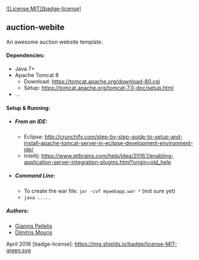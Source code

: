 [![License MIT][badge-license]](LICENSE)

## auction-webite
An awesome auction website template. 

#### Dependencies:
+ Java 7+
+ Apache Tomcat 8 
    - Download: https://tomcat.apache.org/download-80.cgi
    - Setup: https://tomcat.apache.org/tomcat-7.0-doc/setup.html
+ ...

#### Setup & Running:
+ ##### From an IDE:
    - Eclipse: http://crunchify.com/step-by-step-guide-to-setup-and-install-apache-tomcat-server-in-eclipse-development-environment-ide/
    - Intellij: https://www.jetbrains.com/help/idea/2016.1/enabling-application-server-integration-plugins.html?origin=old_help
+ ##### Command Line:
    - To create the war file: ```jar -cvf mywebapp.war *``` (not sure yet)
    - ```java .....```

##### Authors:
+ [Giannis Pellelis](https://github.com/gpelelis)
+ [Dimitris Mouris](https://github.com/jimouris)

April 2016
[badge-license]: https://img.shields.io/badge/license-MIT-green.svg
